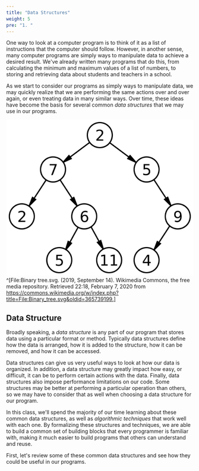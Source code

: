 ```yaml
---
title: "Data Structures"
weight: 5
pre: "1. "
---
```

One way to look at a computer program is to think of it as a list of instructions that the computer should follow. However, in another sense, many computer programs are simply ways to manipulate data to achieve a desired result. We've already written many programs that do this, from calculating the minimum and maximum values of a list of numbers, to storing and retrieving data about students and teachers in a school.

As we start to consider our programs as simply ways to manipulate data, we may quickly realize that we are performing the same actions over and over again, or even treating data in many similar ways. Over time, these ideas have become the basis for several common _data structures_ that we may use in our programs. 

![Tree Graphic](/images/4/4.1.tree_wiki.svg)^[File:Binary tree.svg. (2019, September 14). Wikimedia Commons, the free media repository. Retrieved 22:18, February 7, 2020 from https://commons.wikimedia.org/w/index.php?title=File:Binary_tree.svg&oldid=365739199.]

## Data Structure

Broadly speaking, a _data structure_ is any part of our program that stores data using a particular format or method. Typically data structures define how the data is arranged, how it is added to the structure, how it can be removed, and how it can be accessed. 

Data structures can give us very useful ways to look at how our data is organized. In addition, a data structure may greatly impact how easy, or difficult, it can be to perform certain actions with the data. Finally, data structures also impose performance limitations on our code. Some structures may be better at performing a particular operation than others, so we may have to consider that as well when choosing a data structure for our program. 

In this class, we'll spend the majority of our time learning about these common data structures, as well as _algorithmic techniques_ that work well with each one. By formalizing these structures and techniques, we are able to build a common set of building blocks that every programmer is familiar with, making it much easier to build programs that others can understand and reuse.

First, let's review some of these common data structures and see how they could be useful in our programs. 
